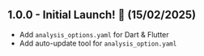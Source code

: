 ## 1.0.0 - Initial Launch! 🚀 (15/02/2025)

- Add `analysis_options.yaml` for Dart & Flutter
- Add auto-update tool for `analysis_option.yaml`
